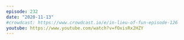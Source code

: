 ```yaml
---
episode: 232
date: "2020-11-13"
#crowdcast: https://www.crowdcast.io/e/in-lieu-of-fun-episode-126
youtube: https://www.youtube.com/watch?v=fOxisRx2HZY
---
```

